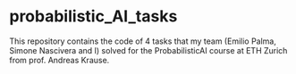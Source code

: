 # probabilistic_AI_tasks
This repository contains the code of 4 tasks that my team (Emilio Palma, Simone Nascivera and I) solved for the ProbabilisticAI course at ETH Zurich from prof. Andreas Krause.

